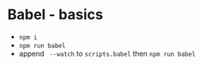 # Babel - basics

- `npm i`
- `npm run babel`
- append ` --watch` to `scripts.babel` then `npm run babel`


